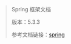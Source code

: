 > Spring 框架文档
>
> 版本：5.3.3
>
> 参考文档链接：[spring](https://docs.spring.io/spring-framework/docs/current/reference/html/)